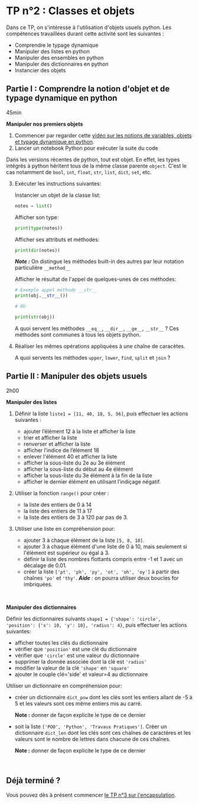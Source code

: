 # TP n°2 : Classes et objets

Dans ce TP, on s'intéresse à l'utilisation d'objets usuels python. Les compétences travaillées durant cette activité sont les suivantes :

- Comprendre le typage dynamique
- Manipuler des listes en python
- Manipuler des ensembles en python
- Manipuler des dictionnaires en python
- Instancier des objets

## Partie I : Comprendre la notion d'objet et de typage dynamique en python

45min

**Manipuler nos premiers objets**

1. Commencer par regarder cette [vidéo sur les notions de variables, objets et typage dynamique en python](https://www.youtube.com/watch?v=vSsTKNCSKnU).
2. Lancer un notebook Python pour exécuter la suite du code

Dans les versions récentes de python, tout est objet. En effet, les types intégrés à python héritent tous de la même classe parente `object`. C'est le cas notamment de `bool`, `int`, `float`, `str`, `list`, `dict`, `set`, etc.

3. Exécuter les instructions suivantes:

   Instancier un objet de la classe list:

   ```python
   notes = list()
   ```

   Afficher son type:

   ```python
   print(type(notes))
   ```

   Afficher ses attributs et méthodes:

   ```python
   print(dir(notes))
   ```

   **_Note :_** On distingue les méthodes built-in des autres par leur notation particulière `__method__`

   Afficher le résultat de l'appel de quelques-unes de ces méthodes:

   ```python
   # Exemple appel méthode __str__
   print(obj.__str__())

   # OU

   print(str(obj))
   ```

   A quoi servent les méthodes `__eq__`, `__dir__`, `__ge__`, `__str__` ? Ces méthodes sont communes à tous les objets python.

4. Réaliser les mêmes opérations appliquées à une chaîne de caracètes.

   A quoi servents les méthodes `upper`, `lower`, `find`, `split` et `join` ?

## Partie II : Manipuler des objets usuels

2h00

<!-- Dans cette partie : 🚩 = commande + résultat -->

**Manipuler des listes**

1. Définir la liste `liste1 = [11, 40, 18, 5, 56]`, puis effectuer les actions suivantes :

   - ajouter l’élément 12 à la liste et afficher la liste
   - trier et afficher la liste
   - renverser et afficher la liste
   - afficher l’indice de l’élément 18
   - enlever l'élément 40 et afficher la liste
   - afficher la sous-liste du 2e au 3e élément
   - afficher la sous-liste du début au 4e élément
   - afficher la sous-liste du 3e élément à la fin de la liste
   - afficher le dernier élément en utilisant l’indiçage négatif.

1. Utiliser la fonction `range()` pour créer :

   - la liste des entiers de 0 à 14
   - la liste des entiers de 11 à 17
   - la liste des entiers de 3 à 120 par pas de 3.

1. Utiliser une liste en compréhension pour:
   - ajouter 3 à chaque élément de la liste `[5, 8, 10]`.
   - ajouter 3 à chaque élément d'une liste de 0 à 10, mais seulement si l'élément est supérieur ou égal à 3.
   - définir la liste des nombres flottants compris entre -1 et 1 avec un décalage de 0.01.
   - créer la liste `['pt', 'ph', 'py', 'ot', 'oh', 'oy']` à partir des chaînes `'po'` et `'thy'`.
     **_Aide_** : on pourra utiliser deux boucles for imbriquées.

</br>

**Manipuler des dictionnaires**

Définir les dictionnaires suivants `shape1 = {'shape': 'circle', 'position': {'x': 10, 'y': 10}, 'radius': 4}`, puis effectuer les actions suivantes:

- afficher toutes les clés du dictionnaire
- vérifier que `'position'` est une clé du dictionnaire
- vérifier que `'circle'` est une valeur du dictionnaire
- supprimer la donnée associée dont la clé est `'radius'`
- modifier la valeur de la clé `'shape'` en `'square'`
- ajouter le couple clé='side' et valeur=4 au dictionnaire

Utiliser un dictionnaire en compréhension pour:

- créer un dictionnaire `dict_pow` dont les clés sont les entiers allant de -5 à 5 et les valeurs sont ces même entiers mis au carré.

  **Note :** donner de façon explicite le type de ce dernier

- soit la liste `['POO', 'Python', 'Travaux Pratiques']`. Créer un dictionnaire `dict_len` dont les clés sont ces chaînes de caractères et les valeurs sont le nombre de lettres dans chacune de ces chaînes.

  **Note :** donner de façon explicite le type de ce dernier

<!-- - Fusionner les deux précédents dictionnaires de deux manière différentes:
  - 1ère méthode : utiliser l'opérateur union `d1 | d2`
  - 2ème méthode : mettre à plat le contenu des dictionnaires existants dans un dictionnaire en cours de construction grâce à l'opérateur de mise à plat `**d`. -->

</br>

<!-- **Manipuler des ensembles**

Définir deux ensembles $A = \{3, 7, 8, 10\}$ et $B = \{2, 7, 10\}$, puis affichez les résultats suivants :

- le test d'appartenance de 8 à l'ensemble A
- le test d'appartenance de 3 à l'ensemble B
- les ensembles $A - B$ et $B-A$
- l'ensemble $A \cup B$ (l'union)
- l'ensemble $A \cap B$ (l'intersection)
- le test d'inclusion du sous-ensemble $\{8, 10\}$ dans l'ensemble A

**_Aide_** : on pourra afficher toutes les méthodes de la classe `set` grâce à la méthode built-in `__dir__` -->

## Déjà terminé ?

Vous pouvez dès à présent commencer [le TP n°3 sur l'encapsulation](../TP3-Encapsulation/README.md).
